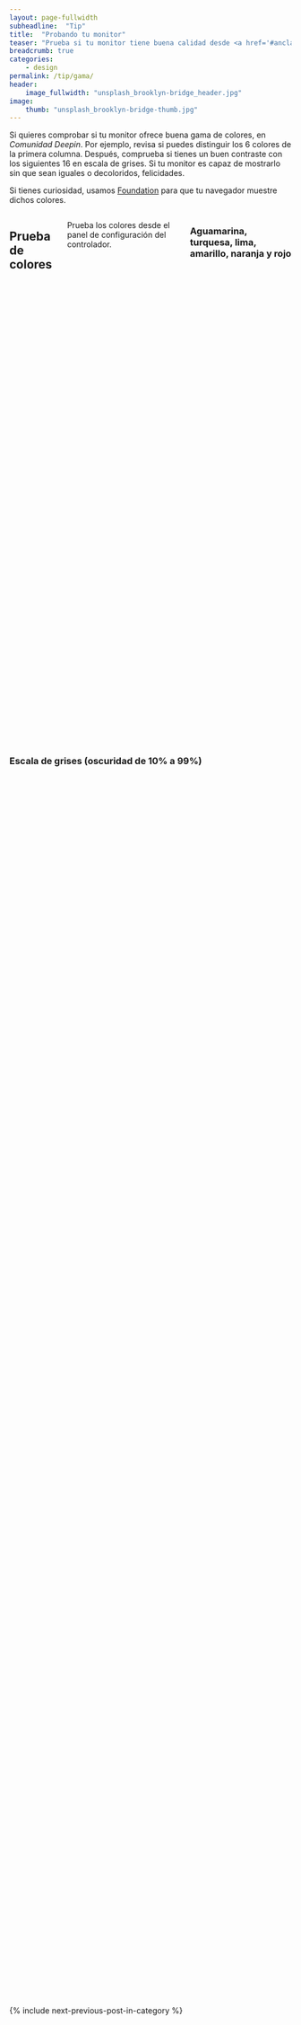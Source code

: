 ```yaml
---
layout: page-fullwidth
subheadline:  "Tip"
title:  "Probando tu monitor"
teaser: "Prueba si tu monitor tiene buena calidad desde <a href='#ancla'>la galería de colores</a> de la <em>Comunidad Deepin</em>. Puedes tomar una foto y comprobar por tu cuenta"
breadcrumb: true
categories:
    - design
permalink: /tip/gama/
header:
    image_fullwidth: "unsplash_brooklyn-bridge_header.jpg"
image:
    thumb: "unsplash_brooklyn-bridge-thumb.jpg"
---
```

Si quieres comprobar si tu monitor ofrece buena gama de colores, en *Comunidad Deepin*. Por ejemplo, revisa si puedes distinguir los 6 colores de la primera columna. Después, comprueba si tienes un buen contraste con los siguientes 16 en escala de grises. Si tu monitor es capaz de mostrarlo sin que sean iguales o decoloridos, felicidades.

Si tienes curiosidad, usamos [Foundation](http://foundation.zurb.com/docs/components/grid.html) para que tu navegador muestre dichos colores.
<!--more-->

<div class="row t90">
    <div class="small-12 columns">
        <h2>Prueba de colores</h2>
        <p class="teaser" name="ancla">Prueba los colores desde el panel de configuración del controlador.</p>
        <h3>Aguamarina, turquesa, lima, amarillo, naranja y rojo</h3>
    </div><!-- /.small-12.columns -->
</div>

<div class="row">
<div class="small-2 columns"><div style="background: #45B29D; height: 137px;"></div></div>
<div class="small-2 columns"><div style="background: #334D5C; height: 137px;"></div></div>
<div class="small-2 columns"><div style="background: #A1D044; height: 137px;"></div></div>
<div class="small-2 columns"><div style="background: #EFC94C; height: 137px;"></div></div>
<div class="small-2 columns"><div style="background: #E27A3F; height: 137px;"></div></div>
<div class="small-2 columns"><div style="background: #DF4949; height: 137px;"></div></div>
</div>



<h3>Escala de grises (oscuridad de 10% a 99%)</h3>


<div class="row">
<div class="small-2 columns"><div style="background: #E4E4E4; height: 137px;"></div></div>
<div class="small-2 columns"><div style="background: #D7D7D7; height: 137px;"></div></div>
<div class="small-2 columns"><div style="background: #CBCBCB; height: 137px;"></div></div>
<div class="small-2 columns"><div style="background: #BEBEBE; height: 137px;"></div></div>
<div class="small-2 columns"><div style="background: #A4A4A4; height: 137px;"></div></div>
<div class="small-2 columns"><div style="background: #979797; height: 137px;"></div></div>
</div>
<div class="row t30">
<div class="small-2 columns"><div style="background: #8B8B8B; height: 137px;"></div></div>
<div class="small-2 columns"><div style="background: #7E7E7E; height: 137px;"></div></div>
<div class="small-2 columns"><div style="background: #646464; height: 137px;"></div></div>
<div class="small-2 columns"><div style="background: #575757; height: 137px;"></div></div>
<div class="small-2 columns"><div style="background: #4B4B4B; height: 137px;"></div></div>
<div class="small-2 columns"><div style="background: #3E3E3E; height: 137px;"></div></div>
</div>
<div class="row t30">
<div class="small-2 columns"><div style="background: #313131; height: 137px;"></div></div>
<div class="small-2 columns"><div style="background: #242424; height: 137px;"></div></div>
<div class="small-2 columns"><div style="background: #171717; height: 137px;"></div></div>
<div class="small-2 columns end"><div style="background: #0B0B0B; height: 137px;"></div></div>
</div>


<div id="bottom" class="row t30">
    <div class="small-12 columns">
       {% include next-previous-post-in-category %}
    </div><!-- /.small-12.columns -->
</div>
